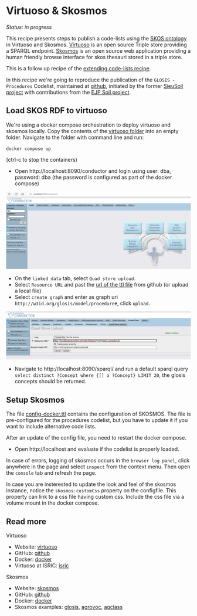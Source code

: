 # Virtuoso & Skosmos

*Status: in progress*

This recipe presents steps to publish a code-lists using the [SKOS ontology](https://www.w3.org/2004/02/skos/) in Virtuoso and Skosmos. [Virtuoso](https://virtuoso.openlinksw.com) is an open source Triple store providing a SPARQL endpoint. 
[Skosmos](https:/skosmos.org) is an open source web application providing a human friendly browse interface for skos thesauri stored in a triple store.

This is a follow up recipe of the [extending code-lists recipe](./code-listsExtension.md).

In this recipe we're going to reproduce the publication of the `GLOSIS - Procedures` Codelist, maintained at [github](https://raw.githubusercontent.com/rapw3k/glosis/master/glosis_procedure.ttl), initiated by the former [SieuSoil project](https://www.sieusoil.eu/) with contributions from the [EJP Soil project](https://ejpsoil.eu).  

## Load SKOS RDF to virtuoso

We're using a docker compose orchestration to deploy virtuoso and skosmos locally. Copy the contents of the [virtuoso folder](https://github.com/ejpsoil/soildata-assimilation-guidance/blob/main/docker/virtuoso-skosmos) into an empty folder. Navigate to the folder with command line and run:

```
docker compose up
```

(ctrl-c to stop the containers)

- Open http://localhost:8090/conductor and login using user: dba, password: dba (the password is configured as part of the docker compose)

![Log in to virtuoso](img/virtuoso-dba.png)

- On the `linked data` tab, select `Quad store upload`.
- Select `Resource URL` and past the [url of the ttl file](https://raw.githubusercontent.com/rapw3k/glosis/master/glosis_procedure.ttl) from github (or upload a local file)
- Select `create graph` and enter as graph uri `http://w3id.org/glosis/model/procedure#`, click `upload`.

![Upload Quad store](img/virtuoso-upload.png)

- Navigate to http://localhost:8090/sparql/ and run a default sparql query `select distinct ?Concept where {[] a ?Concept} LIMIT 20`, the glosis concepts should be returned.

## Setup Skosmos

The file [config-docker.ttl](https://github.com/ejpsoil/soildata-assimilation-guidance/blob/main/docker/virtuoso-skosmos/config-docker.ttl) contains the configuration of SKOSMOS. The file is pre-configured for the procedures codelist, but you have to update it if you want to include alternative code lists. 

After an update of the config file, you need to restart the docker compose.

- Open http://localhost and evaluate if the codelist is properly loaded. 

In case of errors, logging of skosmos occurs in the `browser log panel`, click anywhere in the page and select `inspect` from the context menu. Then open the `console` tab and refresh the page.

In case you are insterested to update the look and feel of the skosmos instance, notice the `skosmos:customCss` property on the configfile. This property can link to a css file having custom css. Include the css file via a volume mount in the docker compose.

## Read more

Virtuoso

- Website: [virtuoso](https://virtuoso.openlinksw.com)
- GitHub: [github](https://github.com/openlink/virtuoso-opensource)
- Docker: [docker](https://hub.docker.com/r/openlink/virtuoso-opensource-7)
- Virtuoso at ISRIC: [isric](https://virtuoso.isric.org/)

Skosmos

- Website: [skosmos](https://skosmos.org)
- GitHub: [github](https://github.com/NatLibFi/Skosmos)
- Docker: [docker](https://hub.docker.com/r/ndslabs/skosmos)
- Skosmos examples: [glosis](https://glosis.isric.org), [agrovoc](https://agrovoc.fao.org), [agclass](https://agclass.nal.usda.gov)

